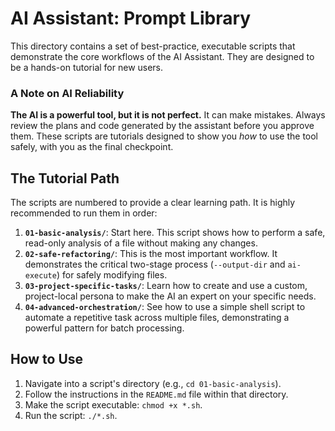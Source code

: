 # AI Assistant: Prompt Library

This directory contains a set of best-practice, executable scripts that demonstrate the core workflows of the AI Assistant. They are designed to be a hands-on tutorial for new users.

### A Note on AI Reliability
**The AI is a powerful tool, but it is not perfect.** It can make mistakes. Always review the plans and code generated by the assistant before you approve them. These scripts are tutorials designed to show you *how* to use the tool safely, with you as the final checkpoint.

## The Tutorial Path

The scripts are numbered to provide a clear learning path. It is highly recommended to run them in order:

1.  **`01-basic-analysis/`**: Start here. This script shows how to perform a safe, read-only analysis of a file without making any changes.
2.  **`02-safe-refactoring/`**: This is the most important workflow. It demonstrates the critical two-stage process (`--output-dir` and `ai-execute`) for safely modifying files.
3.  **`03-project-specific-tasks/`**: Learn how to create and use a custom, project-local persona to make the AI an expert on your specific needs.
4.  **`04-advanced-orchestration/`**: See how to use a simple shell script to automate a repetitive task across multiple files, demonstrating a powerful pattern for batch processing.

## How to Use

1.  Navigate into a script's directory (e.g., `cd 01-basic-analysis`).
2.  Follow the instructions in the `README.md` file within that directory.
3.  Make the script executable: `chmod +x *.sh`.
4.  Run the script: `./*.sh`.